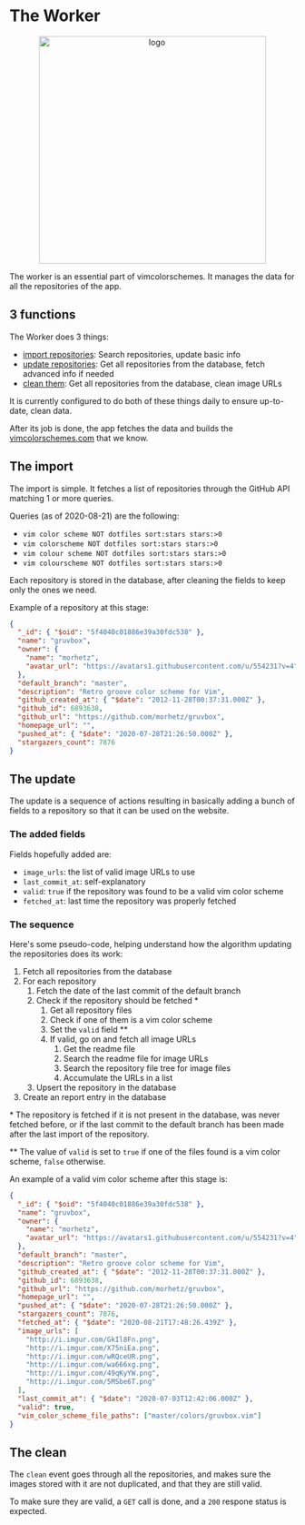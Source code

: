 # The Worker

<p align="center">
  <img src="https://github.com/vimcolorschemes/worker/blob/media/logo.png?raw=true" alt="logo" width="400" />
</p>

The worker is an essential part of vimcolorschemes. It manages the data for all the repositories of the app.

## 3 functions

The Worker does 3 things:

- [import repositories](#the-import): Search repositories, update basic info
- [update repositories](#the-update): Get all repositories from the database, fetch advanced info if needed
- [clean them](#the-clean): Get all repositories from the database, clean image URLs

It is currently configured to do both of these things daily to ensure up-to-date, clean data.

After its job is done, the app fetches the data and builds the [vimcolorschemes.com](https://vimcolorschemes.com) that we know.

## The import

The import is simple. It fetches a list of repositories through the GitHub API matching 1 or more queries.

Queries (as of 2020-08-21) are the following:

- `vim color scheme NOT dotfiles sort:stars stars:>0`
- `vim colorscheme NOT dotfiles sort:stars stars:>0`
- `vim colour scheme NOT dotfiles sort:stars stars:>0`
- `vim colourscheme NOT dotfiles sort:stars stars:>0`

Each repository is stored in the database, after cleaning the fields to keep only the ones we need.

Example of a repository at this stage:

```json
{
  "_id": { "$oid": "5f4040c01886e39a30fdc538" },
  "name": "gruvbox",
  "owner": {
    "name": "morhetz",
    "avatar_url": "https://avatars1.githubusercontent.com/u/554231?v=4"
  },
  "default_branch": "master",
  "description": "Retro groove color scheme for Vim",
  "github_created_at": { "$date": "2012-11-28T00:37:31.000Z" },
  "github_id": 6893638,
  "github_url": "https://github.com/morhetz/gruvbox",
  "homepage_url": "",
  "pushed_at": { "$date": "2020-07-28T21:26:50.000Z" },
  "stargazers_count": 7876
}
```

## The update

The update is a sequence of actions resulting in basically adding a bunch of fields to a repository so that it can be used on the website.

### The added fields

Fields hopefully added are:

- `image_urls`: the list of valid image URLs to use
- `last_commit_at`: self-explanatory
- `valid`: `true` if the repository was found to be a valid vim color scheme
- `fetched_at`: last time the repository was properly fetched

### The sequence

Here's some pseudo-code, helping understand how the algorithm updating the repositories does its work:

1. Fetch all repositories from the database
2. For each repository
   1. Fetch the date of the last commit of the default branch
   2. Check if the repository should be fetched \*
      1. Get all repository files
      2. Check if one of them is a vim color scheme
      3. Set the `valid` field \*\*
      4. If valid, go on and fetch all image URLs
         1. Get the readme file
         2. Search the readme file for image URLs
         3. Search the repository file tree for image files
         4. Accumulate the URLs in a list
   3. Upsert the repository in the database
3. Create an report entry in the database

\* The repository is fetched if it is not present in the database, was never fetched before, or if the last commit to the default branch has been made after the last import of the repository.

\*\* The value of `valid` is set to `true` if one of the files found is a vim color scheme, `false` otherwise.

An example of a valid vim color scheme after this stage is:

```json
{
  "_id": { "$oid": "5f4040c01886e39a30fdc538" },
  "name": "gruvbox",
  "owner": {
    "name": "morhetz",
    "avatar_url": "https://avatars1.githubusercontent.com/u/554231?v=4"
  },
  "default_branch": "master",
  "description": "Retro groove color scheme for Vim",
  "github_created_at": { "$date": "2012-11-28T00:37:31.000Z" },
  "github_id": 6893638,
  "github_url": "https://github.com/morhetz/gruvbox",
  "homepage_url": "",
  "pushed_at": { "$date": "2020-07-28T21:26:50.000Z" },
  "stargazers_count": 7876,
  "fetched_at": { "$date": "2020-08-21T17:48:26.439Z" },
  "image_urls": [
    "http://i.imgur.com/GkIl8Fn.png",
    "http://i.imgur.com/X75niEa.png",
    "http://i.imgur.com/wRQceUR.png",
    "http://i.imgur.com/wa666xg.png",
    "http://i.imgur.com/49qKyYW.png",
    "http://i.imgur.com/5MSbe6T.png"
  ],
  "last_commit_at": { "$date": "2020-07-03T12:42:06.000Z" },
  "valid": true,
  "vim_color_scheme_file_paths": ["master/colors/gruvbox.vim"]
}
```

## The clean

The `clean` event goes through all the repositories, and makes sure the images stored with it are not duplicated, and that they are still valid.

To make sure they are valid, a `GET` call is done, and a `200` respone status is expected.
